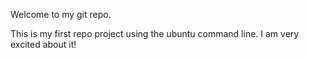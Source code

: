 Welcome to my git repo.

This is my first repo project using the ubuntu command line. 
I am very excited about it! 
